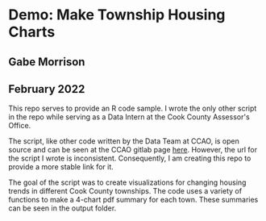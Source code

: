 # Demo: Make Township Housing Charts
## Gabe Morrison
## February 2022

This repo serves to provide an R code sample. I wrote the only other script in the repo while serving as a Data Intern at the Cook County Assessor's Office.

The script, like other code written by the Data Team at CCAO, is open source and can be seen at the CCAO gitlab page [here](https://gitlab.com/ccao-data-science---modeling). However, the url for the script I wrote is inconsistent. Consequently, I am creating this repo to provide a more stable link for it. 

The goal of the script was to create visualizations for changing housing trends in different Cook County townships. The code uses a variety of functions to make a 4-chart pdf summary for each town. These summaries can be seen in the output folder. 
